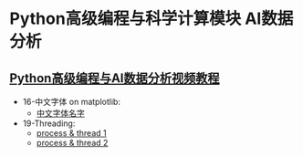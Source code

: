# Python高级编程与科学计算模块 AI数据分析
## [Python高级编程与AI数据分析视频教程](http://www.ai111.vip/thread-221-1-1.html)

+ 16-中文字体 on matplotlib:
    - [中文字体名字](pic/中文字体对应名字.png)
+ 19-Threading:
    - [process & thread 1](pic/thread1.png)
    - [process & thread 2](pic/thread2.png)